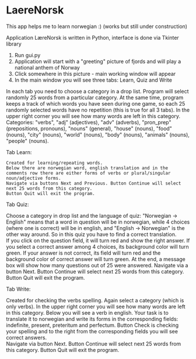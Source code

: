 # LaereNorsk
This app helps me to learn norwegian :) (works but still under construction)

Application LæreNorsk is written in Python, interface is done via Tkinter library

1. Run gui.py 
2. Application will start with a "greeting" picture of fjords and will play a national anthem of Norway 
3. Click somewhere in this picture - main working window will appear
4. In the main window you will see three tabs: Learn, Quiz and Write

In each tab you need to choose a category in a drop list. Program will select randomly 25 words from a particular category.
At the same time, program keeps a track of which words you have seen during one game, so each 25 randomly selected words have no 
repetition (this is true for all 3 tabs). In the upper right corner you will see how many words are left in this category. 
Categories: "verbs", "adj" (adjectives), "adv" (adverbs), "pron_prep" (prepositions, pronouns), "nouns" (general), "house" (nouns),
"food" (nouns), "city" (nouns), "world" (nouns), "body" (nouns), "animals" (nouns), "people" (nouns).

 Tab Learn: 
 
    Created for learning/repeating words. 
    Below there are norwegian word, english translation and in the comments row there are either forms of verbs or plural/singular
    noun/adjective forms.
    Navigate via buttons Next and Previous. Button Continue will select next 25 words from this category. 
    Button Quit will exit the program.
    
 Tab Quiz:
 
   Choose a category in drop list and the language of quiz: "Norwegian -> English" means that a word in question will be in norwegian, 
   while 4 choices (where one is correct) will be in english, and "English -> Norwegian" is the other way around. So in this quiz you
   have to find a correct translation.  
   If you click on the question field, it will turn red and show the right answer. If you select a correct answer among 4 choices,
   its background color will turn green. If your answer is not correct, its field will turn red and the background color of correct 
   answer will turn green. At the end, a message box will show how many questions out of 25 were answered.
   Navigate via a button Next. Button Continue will select next 25 words from this category. Button Quit will exit the program.
   
 Tab Write:
 
   Created for checking the verbs spelling. Again select a category (which is only verbs). In the upper right corner you will see 
   how many words are left in this category. 
   Below you will see a verb in english. Your task is to translate it to norwegian and write its forms in the corresponding fields:
   indefinite, present, preteritum and perfectum. Button Check is checking your spelling and to the right from the corresponding fields 
   you will see correct answers.  
   Navigate via button Next. Button Continue will select next 25 words from this category. Button Quit will exit the program.
   

